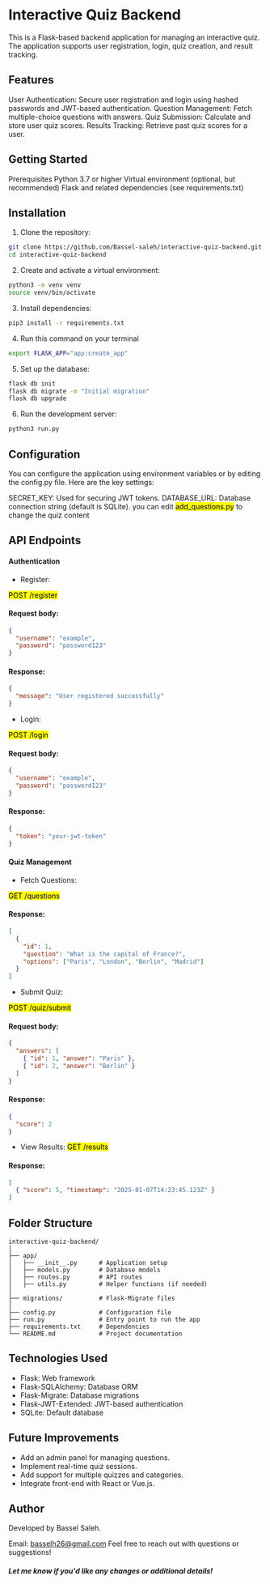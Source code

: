 # Interactive Quiz Backend
This is a Flask-based backend application for managing an interactive quiz. The application supports user registration, login, quiz creation, and result tracking.

## Features
User Authentication: Secure user registration and login using hashed passwords and JWT-based authentication.
Question Management: Fetch multiple-choice questions with answers.
Quiz Submission: Calculate and store user quiz scores.
Results Tracking: Retrieve past quiz scores for a user.
## Getting Started
Prerequisites
Python 3.7 or higher
Virtual environment (optional, but recommended)
Flask and related dependencies (see requirements.txt)
## Installation
1. Clone the repository:

```bash
git clone https://github.com/Bassel-saleh/interactive-quiz-backend.git
cd interactive-quiz-backend
```
2. Create and activate a virtual environment:

```bash
python3 -m venv venv
source venv/bin/activate
```

3. Install dependencies:

```bash
pip3 install -r requirements.txt
```
4. Run this command on your terminal
```bash
export FLASK_APP="app:create_app"
```
5. Set up the database:

```bash
flask db init
flask db migrate -m "Initial migration"
flask db upgrade
```
6. Run the development server:

```bash
python3 run.py
```
## Configuration
You can configure the application using environment variables or by editing the config.py file. Here are the key settings:

SECRET_KEY: Used for securing JWT tokens.
DATABASE_URL: Database connection string (default is SQLite).
you can edit <mark>add_questions.py</mark> to change the quiz content
## API Endpoints
#### Authentication
* Register:

<mark>POST /register</mark>

#### Request body:

```json
{
  "username": "example",
  "password": "password123"
}
```
#### Response:

```json
{
  "message": "User registered successfully"
}
```
* Login:

<mark>POST /login</mark>

#### Request body:

```json
{
  "username": "example",
  "password": "password123"
}
```
#### Response:

```json
{
  "token": "your-jwt-token"
}
```
#### Quiz Management
* Fetch Questions:

<mark>GET /questions</mark>

#### Response:

```json
[
  {
    "id": 1,
    "question": "What is the capital of France?",
    "options": ["Paris", "London", "Berlin", "Madrid"]
  }
]
```
* Submit Quiz:

<mark>POST /quiz/submit</mark>

#### Request body:

```json
{
  "answers": [
    { "id": 1, "answer": "Paris" },
    { "id": 2, "answer": "Berlin" }
  ]
}
```
#### Response:

```json
{
  "score": 2
}
```
* View Results:
<mark>GET /results</mark>

#### Response:

```json
[
  { "score": 5, "timestamp": "2025-01-07T14:23:45.123Z" }
]
```
## Folder Structure

```plaintext
interactive-quiz-backend/
│
├── app/
│   ├── __init__.py      # Application setup
│   ├── models.py        # Database models
│   ├── routes.py        # API routes
│   ├── utils.py         # Helper functions (if needed)
│
├── migrations/          # Flask-Migrate files
│
├── config.py            # Configuration file
├── run.py               # Entry point to run the app
├── requirements.txt     # Dependencies
└── README.md            # Project documentation
```
## Technologies Used
* Flask: Web framework
* Flask-SQLAlchemy: Database ORM
* Flask-Migrate: Database migrations
* Flask-JWT-Extended: JWT-based authentication
* SQLite: Default database
## Future Improvements
* Add an admin panel for managing questions.
* Implement real-time quiz sessions.
* Add support for multiple quizzes and categories.
* Integrate front-end with React or Vue.js.
## Author
Developed by Bassel Saleh.

Email: basselh26@gmail.com
Feel free to reach out with questions or suggestions!

##### Let me know if you'd like any changes or additional details!
